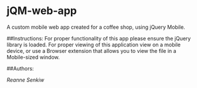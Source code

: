 # jQM-web-app
A custom mobile web app created for a coffee shop, using jQuery Mobile.  


##Instructions:
For proper functionality of this app please ensure the jQuery library is loaded. For proper viewing of this application view on a mobile device, or use a Browser extension that allows you to view the file in a Mobile-sized window.

##Authors:

*Reanne Senkiw*